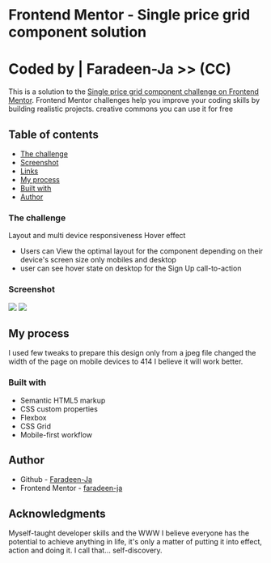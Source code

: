 
# Frontend Mentor - Single price grid component solution
# Coded by | Faradeen-Ja  >> (CC)
This is a solution to the [Single price grid component challenge on Frontend Mentor](https://www.frontendmentor.io/challenges/single-price-grid-component-5ce41129d0ff452fec5abbbc). Frontend Mentor challenges help you improve your coding skills by building realistic projects. creative commons you can use it for free




## Table of contents
  - [The challenge](#the-challenge)
  - [Screenshot](#screenshot)
  - [Links](#links)
  - [My process](#my-process)
  - [Built with](#built-with)
  - [Author](#author)



### The challenge

Layout and multi device responsiveness
Hover effect

- Users can View the optimal layout for the component depending on their device's screen size  only mobiles and desktop
- user can see hover state on desktop for the Sign Up call-to-action

### Screenshot

![](./images/single-price-grid-DESKTOP.jpeg)
![](./images/single-price-grid-MOBILE.jpeg)


## My process

I used few tweaks to prepare this design only from a jpeg file 
changed the width of the page on mobile devices to 414 I believe it will work better. 

### Built with

- Semantic HTML5 markup
- CSS custom properties
- Flexbox
- CSS Grid
- Mobile-first workflow



## Author

- Github - [Faradeen-Ja](https://github.com/faradeen-ja)
- Frontend Mentor - [faradeen-ja](https://www.frontendmentor.io/profile/faradeen-ja)



## Acknowledgments

Myself-taught developer skills and the WWW
I believe everyone has the potential to achieve anything in life, it's only a matter of putting it into effect, action and doing it.
I call that... self-discovery. 

